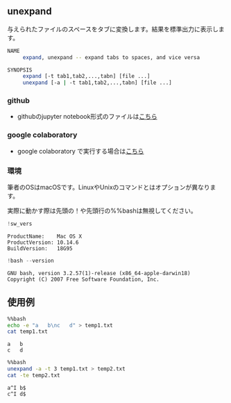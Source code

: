 
## unexpand
与えられたファイルのスペースをタブに変換します。結果を標準出力に表示します。

```bash
NAME
     expand, unexpand -- expand tabs to spaces, and vice versa

SYNOPSIS
     expand [-t tab1,tab2,...,tabn] [file ...]
     unexpand [-a | -t tab1,tab2,...,tabn] [file ...]
```

### github
- githubのjupyter notebook形式のファイルは[こちら](https://github.com/hiroshi0530/wa-src/blob/master/article/library/bash/unexpand/unexpand_nb.ipynb)

### google colaboratory
- google colaboratory で実行する場合は[こちら](https://colab.research.google.com/github/hiroshi0530/wa-src/blob/master/article/library/bash/unexpand/unexpand_nb.ipynb)

### 環境
筆者のOSはmacOSです。LinuxやUnixのコマンドとはオプションが異なります。

実際に動かす際は先頭の！や先頭行の%%bashは無視してください。


```python
!sw_vers
```

    ProductName:	Mac OS X
    ProductVersion:	10.14.6
    BuildVersion:	18G95



```python
!bash --version
```

    GNU bash, version 3.2.57(1)-release (x86_64-apple-darwin18)
    Copyright (C) 2007 Free Software Foundation, Inc.


## 使用例


```bash
%%bash
echo -e "a   b\nc   d" > temp1.txt
cat temp1.txt
```

    a   b
    c   d



```bash
%%bash
unexpand -a -t 3 temp1.txt > temp2.txt
cat -te temp2.txt
```

    a^I b$
    c^I d$

